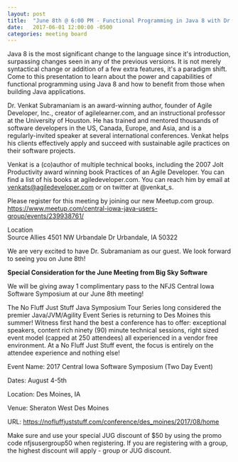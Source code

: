 ```yaml
---
layout: post
title:  "June 8th @ 6:00 PM - Functional Programming in Java 8 with Dr. Venkat Subramaniam"
date:   2017-06-01 12:00:00 -0500
categories: meeting board
---
```


Java 8 is the most significant change to the language since it's introduction, surpassing changes seen in any of the previous versions. It is not merely syntactical change or addition of a few extra features, it's a paradigm shift. Come to this presentation to learn about the power and capabilities of functional programming using Java 8 and how to benefit from those when building Java applications.

Dr. Venkat Subramaniam is an award-winning author, founder of Agile Developer, Inc., creator of agilelearner.com, and an instructional professor at the University of Houston.
He has trained and mentored thousands of software developers in the US, Canada, Europe, and Asia, and is a regularly-invited speaker at several international conferences. Venkat helps his clients effectively apply and succeed with sustainable agile practices on their software projects.

Venkat is a (co)author of multiple technical books, including the 2007 Jolt Productivity award winning book Practices of an Agile Developer. You can find a list of his books at agiledeveloper.com. You can reach him by email at venkats@agiledeveloper.com or on twitter at @venkat_s.

Please register for this meeting by joining our new Meetup.com group.  https://www.meetup.com/central-iowa-java-users-group/events/239938761/

Location    
Source Allies
4501 NW Urbandale Dr
Urbandale, IA 50322   
    
We are very excited to have Dr. Subramaniam as our guest.  We look forward to seeing you on June 8th! 

**Special Consideration for the June Meeting from Big Sky Software**

We will be giving away 1 complimentary pass to the NFJS Central Iowa Software Symposium at our June 8th meeting!

The No Fluff Just Stuff Java Symposium Tour Series long considered the premier Java/JVM/Agility Event Series is returning to Des Moines this summer! Witness first hand the best a conference has to offer: exceptional speakers, content rich ninety (90) minute technical sessions, right sized event model (capped at 250 attendees) all experienced in a vendor free environment.  At a No Fluff Just Stuff event, the focus is entirely on the attendee experience and nothing else!

Event Name: 2017 Central Iowa Software Symposium (Two Day Event)

Dates: August 4-5th

Location: Des Moines, IA

Venue: Sheraton West Des Moines

URL: https://nofluffjuststuff.com/conference/des_moines/2017/08/home

Make sure and use your special JUG discount of $50 by using the promo code nfjsusergroup50 when registering.  If you are registering with a group, the highest discount will apply - group or JUG discount.

